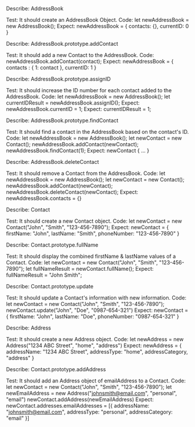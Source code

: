 Describe: AddressBook

Test: It should create an AddressBook Object.
Code: let newAddressBook = new AddressBook();
Expect: newAddressBook = { contacts: {}, currentID: 0 }

Describe: AddressBook.prototype.addContact

Test: It should add a new Contact to the AddressBook.
Code: newAddressBook.addContact(contact);
Expect: newAddressBook = { contacts : { 1: contact }, currentID: 1 }

Describe: AddressBook.prototype.assignID

Test: It should increase the ID number for each contact added to the AddressBook.
Code: 
let newAddressBook = new AddressBook();
let currentIDResult = newAddressBook.assignID();
Expect: newAddressBook.currentID = 1;
Expect: currentIDResult = 1;

Describe: AddressBook.prototype.findContact

Test: It should find a contact in the AddressBook based on the contact's ID.
Code: 
let newAddressBook = new AddressBook();
let newContact = new Contact();
newAddressBook.addContact(newContact);
newAddressBook.findContact(1);
Expect: newContact { ... }

Describe: AddressBook.deleteContact

Test: It should remove a Contact from the AddressBook.
Code:
let newAddressBook = new AddressBook();
let newContact = new Contact();
newAddressBook.addContact(newContact);
newAddressBook.deleteContact(newContact);
Expect: newAddressBook.contacts = {}

Describe: Contact

Test: It should create a new Contact object.
Code: let newContact = new Contact("John", "Smith", "123-456-7890");
Expect: newContact = { firstName: "John", lastName: "Smith", phoneNumber: "123-456-7890" }

Describe: Contact.prototype.fullName

Test: It should display the combined firstName & lastName values of a Contact.
Code:
let newContact = new Contact("John", "Smith", "123-456-7890");
let fullNameResult = newContact.fullName();
Expect: fullNameResult = "John Smith";

Describe: Contact.prototype.update

Test: It should update a Contact's information with new information.
Code: 
let newContact = new Contact("John", "Smith", "123-456-7890");
newContact.update("John", "Doe", "0987-654-321")
Expect: newContact = { firstName: "John", lastName: "Doe", phoneNumber: "0987-654-321" }

Describe: Address

Test: It should create a new Address object.
Code: let newAddress = new Address("1234 ABC Street", "home", "address")
Expect: newAddress = { addressName: "1234 ABC Street", addressType: "home", addressCategory, "address" }

Describe: Contact.prototype.addAddress

Test: It should add an Address object of emailAddress to a Contact.
Code: 
let newContact = new Contact("John", "Smith", "123-456-7890");
let newEmailAddress = new Address("johnsmith@email.com", "personal", "email")
newContact.addAddress(newEmailAddress)
Expect: newContact.addresses.emailAddresses = [{ addressName: "johnsmith@email.com", addressType: "personal", addressCategory: "email" }]